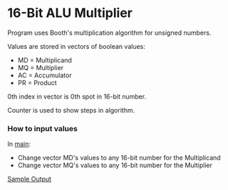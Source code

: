# 16-Bit ALU Multiplier

Program uses Booth's multiplication algorithm for unsigned numbers.

Values are stored in vectors of boolean values:
 - MD = Multiplicand
 - MQ = Multiplier
 - AC = Accumulator
 - PR = Product
 
 0th index in vector is 0th spot in 16-bit number.
 
 Counter is used to show steps in algorithm.
 
 ### How to input values
 In [main](SimulationProgram_CSCI113/SimulationProgram_CSCI113/main.cpp):
  - Change vector MD's values to any 16-bit number for the Multiplicand
  - Change vector MQ's values to any 16-bit number for the Multiplier
  
  [Sample Output](SampleOutput.pdf)

